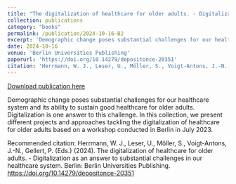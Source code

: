 ```yaml
---
title: "The digitalization of healthcare for older adults. - Digitalization as an answer to substantial challenges in our healthcare Systems"
collection: publications
category: "books"
permalink: /publication/2024-10-16-B2
excerpt: 'Demographic change poses substantial challenges for our healthcare system and its ability to sustain good healthcare for older adults. Digitalization is one answer to this challenge. In this collection, we present different projects and approaches tackling the digitalization of healthcare for older adults based on a workshop conducted in Berlin in July 2023.'
date: 2024-10-16
venue: 'Berlin Universities Publishing'
paperurl: 'https://doi.org/10.14279/depositonce-20351'
citation: 'Herrmann, W. J., Leser, U., Möller, S., Voigt-Antons, J.-N., Gellert, P. (Eds.) (2024). The digitalization of healthcare for older adults. - Digitalization as an answer to substantial challenges in our healthcare system. Berlin: Berlin Universities Publishing. https://doi.org/10.14279/depositonce-20351'
---
```


<a href='https://doi.org/10.14279/depositonce-20351'>Download publication here</a>

Demographic change poses substantial challenges for our healthcare system and its ability to sustain good healthcare for older adults. Digitalization is one answer to this challenge. In this collection, we present different projects and approaches tackling the digitalization of healthcare for older adults based on a workshop conducted in Berlin in July 2023.

Recommended citation: Herrmann, W. J., Leser, U., Möller, S., Voigt-Antons, J.-N., Gellert, P. (Eds.) (2024). The digitalization of healthcare for older adults. - Digitalization as an answer to substantial challenges in our healthcare system. Berlin: Berlin Universities Publishing. https://doi.org/10.14279/depositonce-20351